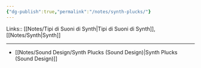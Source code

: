 ```yaml
---
{"dg-publish":true,"permalink":"/notes/synth-plucks/"}
---
```


Links:: [[Notes/Tipi di Suoni di Synth\|Tipi di Suoni di Synth]], [[Notes/Synth\|Synth]]

---

- [[Notes/Sound Design/Synth Plucks (Sound Design)\|Synth Plucks (Sound Design)]]

